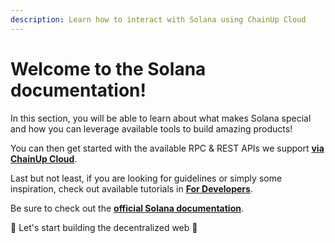 ```yaml
---
description: Learn how to interact with Solana using ChainUp Cloud
---
```


# Welcome to the Solana documentation!

In this section, you will be able to learn about what makes Solana special and how you can leverage available tools to build amazing products!

You can then get started with the available RPC & REST APIs we support [**via ChainUp Cloud**](https://app.chainupcloud.com/login).

Last but not least, if you are looking for guidelines or simply some inspiration, check out available tutorials in [**For Developers**](../../introduction/for-developers/use-blockchain-api.md).

Be sure to check out the [**official Solana documentation**](https://docs.solana.com/).

🚀 Let's start building the decentralized web 🚀
